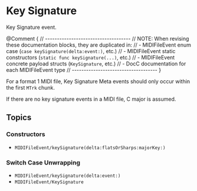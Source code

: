 # Key Signature

Key Signature event.

@Comment {
    // ------------------------------------
    // NOTE: When revising these documentation blocks, they are duplicated in:
    //   - MIDIFileEvent enum case (`case keySignature(delta:event:)`, etc.)
    //   - MIDIFileEvent static constructors (`static func keySignature(...)`, etc.)
    //   - MIDIFileEvent concrete payload structs (`KeySignature`, etc.)
    //   - DocC documentation for each MIDIFileEvent type
    // ------------------------------------
}

For a format 1 MIDI file, Key Signature Meta events should only occur within the first `MTrk` chunk.

If there are no key signature events in a MIDI file, C major is assumed.

## Topics

### Constructors

- ``MIDIFileEvent/keySignature(delta:flatsOrSharps:majorKey:)``

### Switch Case Unwrapping

- ``MIDIFileEvent/keySignature(delta:event:)``
- ``MIDIFileEvent/KeySignature``
